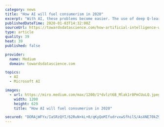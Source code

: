 ```yaml
---
category: news
title: "How AI will fuel consumerism in 2020"
excerpt: "With AI, these problems become easier. The use of deep Q-learning (reinforcement learning ... Cloud providers like Amazon Web Services (AWS), Microsoft Azure, Google Cloud Platform (GCP) and Alibaba will reap all these profits, not to mention the great margins on these cloud services. Spotify allows streaming of music. YouTube allows streaming ..."
publishedDateTime: 2020-01-03T14:32:00Z
sourceUrl: https://towardsdatascience.com/how-artificial-intelligence-will-fuel-consumerism-in-2020-946c67240dfa
type: article
quality: 39
heat: 39
published: false

provider:
  name: Medium
  domain: towardsdatascience.com

topics:
  - AI
  - Microsoft AI

images:
  - url: https://miro.medium.com/max/1200/1*dvlzt6B_Mlak1r8PmCUuLQ.jpeg
    width: 1200
    height: 629
    title: "How AI will fuel consumerism in 2020"

secured: "DORAjWFYx/IaSRzQYI/62RuN+kL+0/qKyQoMIfudrvxwSfhilS/AsXNE70kZ9s13lq1ltZ0yzVuBgCe+LRzd1iwsMCm4lZf3GflwNDaaCRFBU+siC6bwLsChD6gbbMjQ7wiYv9tRKcuQD/4FlKbSzzrLeJr6V9NDWyZjBw+MLYPRzYWVbA64GnkI2YlGPzGmTNmKJke2X6CKlILGyDd7oY+a5JsUfzpYQD7kgRCAO/z2QfkCr1xAeUeJx6DbEaNPGBUEonWod02u66O/o3KcbSk+IOz/HnM3nlgdNAHmN/E=;vQ5a2lL26Q/iOTuKg/+Abw=="
---
```


